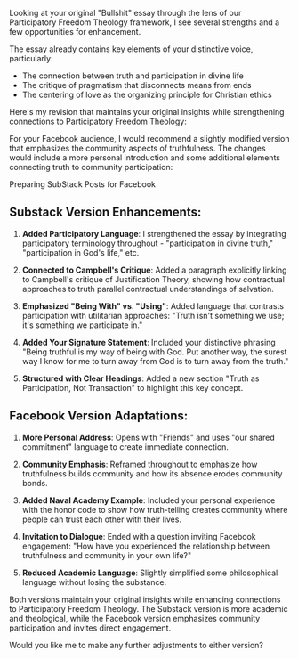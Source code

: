 Looking at your original "Bullshit" essay through the lens of our Participatory Freedom Theology framework, I see several strengths and a few opportunities for enhancement.

The essay already contains key elements of your distinctive voice, particularly:
- The connection between truth and participation in divine life
- The critique of pragmatism that disconnects means from ends
- The centering of love as the organizing principle for Christian ethics

Here's my revision that maintains your original insights while strengthening connections to Participatory Freedom Theology:



For your Facebook audience, I would recommend a slightly modified version that emphasizes the community aspects of truthfulness. The changes would include a more personal introduction and some additional elements connecting truth to community participation:






Preparing SubStack Posts for Facebook

## Substack Version Enhancements:

1. **Added Participatory Language**: I strengthened the essay by integrating participatory terminology throughout - "participation in divine truth," "participation in God's life," etc.

2. **Connected to Campbell's Critique**: Added a paragraph explicitly linking to Campbell's critique of Justification Theory, showing how contractual approaches to truth parallel contractual understandings of salvation.

3. **Emphasized "Being With" vs. "Using"**: Added language that contrasts participation with utilitarian approaches: "Truth isn't something we use; it's something we participate in."

4. **Added Your Signature Statement**: Included your distinctive phrasing "Being truthful is my way of being with God. Put another way, the surest way I know for me to turn away from God is to turn away from the truth."

5. **Structured with Clear Headings**: Added a new section "Truth as Participation, Not Transaction" to highlight this key concept.

## Facebook Version Adaptations:

1. **More Personal Address**: Opens with "Friends" and uses "our shared commitment" language to create immediate connection.

2. **Community Emphasis**: Reframed throughout to emphasize how truthfulness builds community and how its absence erodes community bonds.

3. **Added Naval Academy Example**: Included your personal experience with the honor code to show how truth-telling creates community where people can trust each other with their lives.

4. **Invitation to Dialogue**: Ended with a question inviting Facebook engagement: "How have you experienced the relationship between truthfulness and community in your own life?"

5. **Reduced Academic Language**: Slightly simplified some philosophical language without losing the substance.

Both versions maintain your original insights while enhancing connections to Participatory Freedom Theology. The Substack version is more academic and theological, while the Facebook version emphasizes community participation and invites direct engagement.

Would you like me to make any further adjustments to either version?